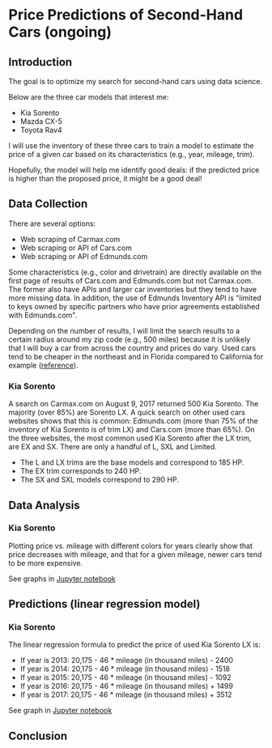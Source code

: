 # Price Predictions of Second-Hand Cars (ongoing)

## Introduction
The goal is to optimize my search for second-hand cars using data science.

Below are the three car models that interest me:

- Kia Sorento
- Mazda CX-5
- Toyota Rav4

I will use the inventory of these three cars to train a model to estimate the price of a given car based on its characteristics (e.g., year, mileage, trim).

Hopefully, the model will help me identify good deals: if the predicted price is higher than the proposed price, it might be a good deal!

## Data Collection
There are several options:
- Web scraping of Carmax.com
- Web scraping or API of Cars.com
- Web scraping or API of Edmunds.com

Some characteristics (e.g., color and drivetrain) are directly available on the first page of results of Cars.com and Edmunds.com but not Carmax.com. The former also have APIs and larger car inventories but they tend to have more missing data. In addition, the use of Edmunds Inventory API is "limited to keys owned by specific partners who have prior agreements established with Edmunds.com".

Depending on the number of results, I will limit the search results to a certain radius around my zip code (e.g., 500 miles) because it is unlikely that I will buy a car from across the country and prices do vary. Used cars tend to be cheaper in the northeast and in Florida compared to California for example ([reference](https://www.cnbc.com/2016/08/30/where-to-get-the-best-used-car-prices.html)).

### Kia Sorento

A search on Carmax.com on August 9, 2017 returned 500 Kia Sorento. The majority (over 85%) are Sorento LX. A quick search on other used cars websites shows that this is common: Edmunds.com (more than 75% of the inventory of Kia Sorento is of trim LX) and Cars.com (more than 65%). On the three websites, the most common used Kia Sorento after the LX trim, are EX and SX. There are only a handful of L, SXL and Limited.
- The L and LX trims are the base models and correspond to 185 HP.
- The EX trim corresponds to 240 HP.
- The SX and SXL models correspond to 290 HP.

## Data Analysis

### Kia Sorento

Plotting price vs. mileage with different colors for years clearly show that price decreases with mileage, and that for a given mileage, newer cars tend to be more expensive.

See graphs in [Jupyter notebook](https://github.com/domptail/Used-Cars/blob/master/Price%20Predictions%20of%20Used%20Kia%20Sorento.ipynb)

## Predictions (linear regression model)

### Kia Sorento

The linear regression formula to predict the price of used Kia Sorento LX is:

- If year is 2013: 20,175 - 46 * mileage (in thousand miles) - 2400 
- If year is 2014: 20,175 - 46 * mileage (in thousand miles) - 1518 
- If year is 2015: 20,175 - 46 * mileage (in thousand miles) - 1092 
- If year is 2016: 20,175 - 46 * mileage (in thousand miles) + 1499 
- If year is 2017: 20,175 - 46 * mileage (in thousand miles) + 3512 

See graph in [Jupyter notebook](https://github.com/domptail/Used-Cars/blob/master/Price%20Predictions%20of%20Used%20Kia%20Sorento.ipynb)

## Conclusion
